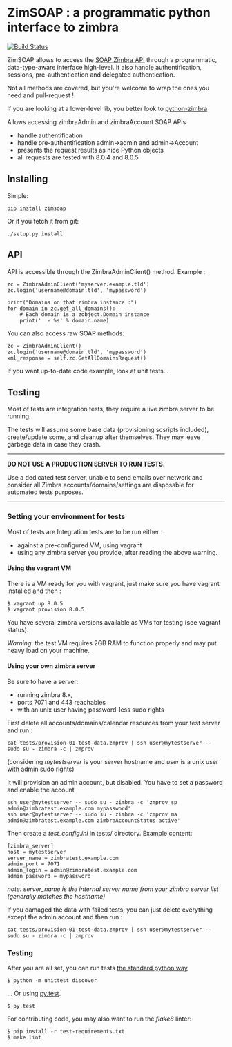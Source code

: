 ZimSOAP : a programmatic python interface to zimbra
===================================================

[![Build Status](https://travis-ci.org/oasiswork/zimsoap.svg?branch=master)](https://travis-ci.org/oasiswork/zimsoap)

ZimSOAP allows to access the [SOAP Zimbra API] through a programmatic,
data-type-aware  interface high-level. It also handle  authentification,
sessions, pre-authentication and delegated authentication.

Not all methods are covered, but you're welcome to wrap the ones you need and
pull-request !

If you are looking at a lower-level lib, you better look to [python-zimbra]

Allows accessing zimbraAdmin and zimbraAccount SOAP APIs

 - handle authentification
 - handle pre-authentification admin->admin and admin->Account
 - presents the request results as nice Python objects
 - all requests are tested with 8.0.4 and 8.0.5

[SOAP Zimbra API]:
http://files.zimbra.com/docs/soap_api/8.0.4/soap-docs-804/api-reference/index.html
[python-zimbra]:https://github.com/Zimbra-Community/python-zimbra/

Installing
----------

Simple:

    pip install zimsoap

Or if you fetch it from git:

    ./setup.py install

API
---

API is accessible through the ZimbraAdminClient() method. Example :

    zc = ZimbraAdminClient('myserver.example.tld')
    zc.login('username@domain.tld', 'mypassword')

    print("Domains on that zimbra instance :")
    for domain in zc.get_all_domains():
        # Each domain is a zobject.Domain instance
        print('  - %s' % domain.name)

You can also access raw SOAP methods:

    zc = ZimbraAdminClient()
    zc.login('username@domain.tld', 'mypassword')
    xml_response = self.zc.GetAllDomainsRequest()


If you want up-to-date code example, look at unit tests...


Testing
-------

Most of tests are integration tests, they require a live zimbra server to be
running.

The tests will assume some base data (provisioning scsripts included),
create/update some, and cleanup after themselves. They may leave garbage data in
case they crash.

----

**DO NOT USE A PRODUCTION SERVER TO RUN TESTS.**

Use a dedicated test server, unable to send emails over network and consider
all Zimbra accounts/domains/settings are disposable for automated tests
purposes.

----


### Setting your environment for tests ###

Most of tests are Integration tests are to be run either :

- against a pre-configured VM, using vagrant
- using any zimbra server you provide, after reading the above warning.


#### Using the vagrant VM ####

There is a VM ready for you with vagrant, just make sure you have vagrant installed and then :

    $ vagrant up 8.0.5
    $ vagrant provision 8.0.5

You have several zimbra versions available as VMs for testing (see vagrant
status).

*Warning*: the test VM requires 2GB RAM to function properly and may put heavy
 load on your machine.

#### Using your own zimbra server ####

Be sure to have a server:
- running zimbra 8.x,
- ports 7071 and 443 reachables
- with an unix user having password-less sudo rights

First delete all accounts/domains/calendar resources from your test server and run :

    cat tests/provision-01-test-data.zmprov | ssh user@mytestserver -- sudo su - zimbra -c | zmprov

(considering *mytestserver* is your server hostname and *user* is a unix user with admin sudo rights)

It will provision an admin account, but disabled. You have to set a password and enable the account

    ssh user@mytestserver -- sudo su - zimbra -c 'zmprov sp admin@zimbratest.example.com mypassword'
    ssh user@mytestserver -- sudo su - zimbra -c 'zmprov ma admin@zimbratest.example.com zimbraAccountStatus active'

Then create a *test_config.ini* in tests/ directory. Example content:

    [zimbra_server]
    host = mytestserver
    server_name = zimbratest.example.com
    admin_port = 7071
    admin_login = admin@zimbratest.example.com
    admin_password = mypassword

*note: server_name is the internal server name from your zimbra server list (generally matches the hostname)*

If you damaged the data with failed tests, you can just delete everything except
the admin account and then run :

    cat tests/provision-01-test-data.zmprov | ssh user@mytestserver -- sudo su - zimbra -c | zmprov

### Testing ###

After you are all set, you can run tests
[the standard python way](https://docs.python.org/2/library/unittest.html)

    $ python -m unittest discover

… Or using [py.test](http://pytest.org/).

    $ py.test

For contributing code, you may also want to run the *flake8* linter:

    $ pip install -r test-requirements.txt
    $ make lint
